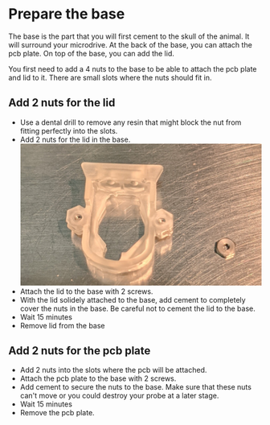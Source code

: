 # Prepare the base

The base is the part that you will first cement to the skull of the animal. It will surround your microdrive. At the back of the base, you can attach the pcb plate. On top of the base, you can add the lid.

You first need to add a 4 nuts to the base to be able to attach the pcb plate and lid to it. There are small slots where the nuts should fit in. 

## Add 2 nuts for the lid

*  Use a dental drill to remove any resin that might block the nut from fitting perfectly into the slots.
*  Add 2 nuts for the lid in the base.
![Base](figures/base1.jpg)
*  Attach the lid to the base with 2 screws.
*  With the lid solidely attached to the base, add cement to completely cover the nuts in the base. Be careful not to cement the lid to the base.
*  Wait 15 minutes
*  Remove lid from the base

## Add 2 nuts for the pcb plate

*  Add 2 nuts into the slots where the pcb will be attached. 
*  Attach the pcb plate to the base with 2 screws.
*  Add cement to secure the nuts to the base. Make sure that these nuts can't move or you could destroy your probe at a later stage.
*  Wait 15 minutes
*  Remove the pcb plate.
